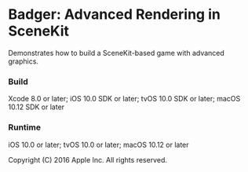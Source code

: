 # Badger: Advanced Rendering in SceneKit

Demonstrates how to build a SceneKit-based game with advanced graphics.

### Build

Xcode 8.0 or later; iOS 10.0 SDK or later; tvOS 10.0 SDK or later; macOS 10.12 SDK or later 

### Runtime

iOS 10.0 or later; tvOS 10.0 or later; macOS 10.12 or later

Copyright (C) 2016 Apple Inc. All rights reserved.
